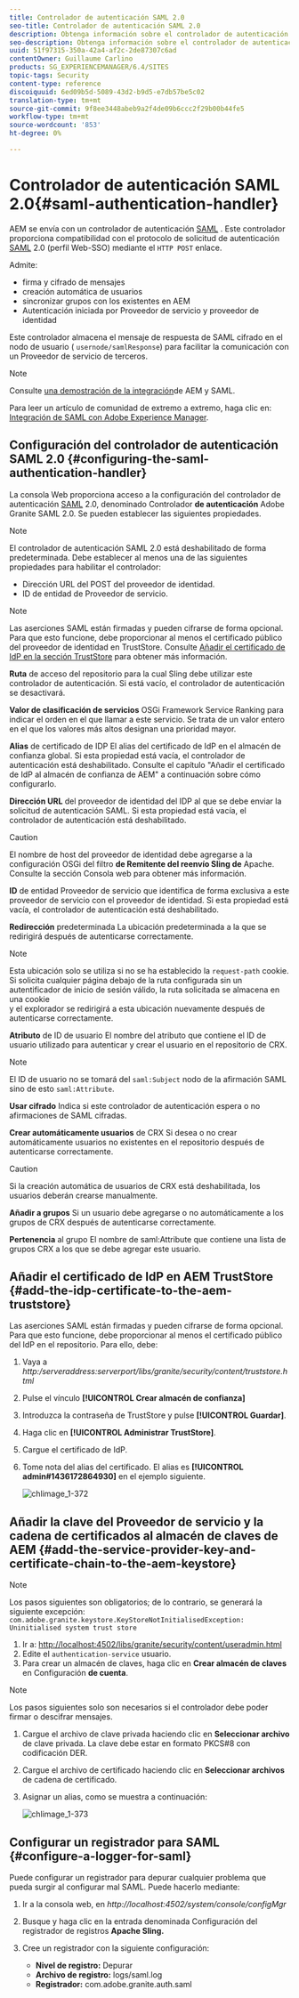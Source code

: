 ```yaml
---
title: Controlador de autenticación SAML 2.0
seo-title: Controlador de autenticación SAML 2.0
description: Obtenga información sobre el controlador de autenticación SAML 2.0 en AEM.
seo-description: Obtenga información sobre el controlador de autenticación SAML 2.0 en AEM.
uuid: 51f97315-350a-42a4-af2c-2de87307c6ad
contentOwner: Guillaume Carlino
products: SG_EXPERIENCEMANAGER/6.4/SITES
topic-tags: Security
content-type: reference
discoiquuid: 6ed09b5d-5089-43d2-b9d5-e7db57be5c02
translation-type: tm+mt
source-git-commit: 9f8ee3448abeb9a2f4de09b6ccc2f29b00b44fe5
workflow-type: tm+mt
source-wordcount: '853'
ht-degree: 0%

---
```



# Controlador de autenticación SAML 2.0{#saml-authentication-handler}

AEM se envía con un controlador de autenticación [SAML](http://saml.xml.org/saml-specifications) . Este controlador proporciona compatibilidad con el protocolo de solicitud de autenticación [SAML](http://saml.xml.org/saml-specifications) 2.0 (perfil Web-SSO) mediante el `HTTP POST` enlace.

Admite:

* firma y cifrado de mensajes
* creación automática de usuarios
* sincronizar grupos con los existentes en AEM
* Autenticación iniciada por Proveedor de servicio y proveedor de identidad

Este controlador almacena el mensaje de respuesta de SAML cifrado en el nodo de usuario ( `usernode/samlResponse`) para facilitar la comunicación con un Proveedor de servicio de terceros.

>[!NOTE]
>
>Consulte [una demostración de la integración](https://helpx.adobe.com/experience-manager/kb/simple-saml-demo.html)de AEM y SAML.
>
>Para leer un artículo de comunidad de extremo a extremo, haga clic en: [Integración de SAML con Adobe Experience Manager](https://helpx.adobe.com/experience-manager/using/aem63_saml.html).

## Configuración del controlador de autenticación SAML 2.0 {#configuring-the-saml-authentication-handler}

La consola [](/help/sites-deploying/configuring-osgi.md) Web proporciona acceso a la configuración del controlador de autenticación [SAML](http://saml.xml.org/saml-specifications) 2.0, denominado Controlador **de autenticación** Adobe Granite SAML 2.0. Se pueden establecer las siguientes propiedades.

>[!NOTE]
>
>El controlador de autenticación SAML 2.0 está deshabilitado de forma predeterminada. Debe establecer al menos una de las siguientes propiedades para habilitar el controlador:
>
>* Dirección URL del POST del proveedor de identidad.
>* ID de entidad de Proveedor de servicio.

>



>[!NOTE]
>
>Las aserciones SAML están firmadas y pueden cifrarse de forma opcional. Para que esto funcione, debe proporcionar al menos el certificado público del proveedor de identidad en TrustStore. Consulte [Añadir el certificado de IdP en la sección TrustStore](/help/sites-administering/saml-2-0-authenticationhandler.md#add-the-idp-certificate-to-the-aem-truststore) para obtener más información.

**Ruta** de acceso del repositorio para la cual Sling debe utilizar este controlador de autenticación. Si está vacío, el controlador de autenticación se desactivará.

**Valor de clasificación de servicios** OSGi Framework Service Ranking para indicar el orden en el que llamar a este servicio. Se trata de un valor entero en el que los valores más altos designan una prioridad mayor.

**Alias** de certificado de IDP El alias del certificado de IdP en el almacén de confianza global. Si esta propiedad está vacía, el controlador de autenticación está deshabilitado. Consulte el capítulo &quot;Añadir el certificado de IdP al almacén de confianza de AEM&quot; a continuación sobre cómo configurarlo.

**Dirección URL** del proveedor de identidad del IDP al que se debe enviar la solicitud de autenticación SAML. Si esta propiedad está vacía, el controlador de autenticación está deshabilitado.

>[!CAUTION]
>
>El nombre de host del proveedor de identidad debe agregarse a la configuración OSGi del filtro **de Remitente del reenvío Sling de** Apache. Consulte la sección Consola [](/help/sites-deploying/configuring-osgi.md) web para obtener más información.

**ID** de entidad Proveedor de servicio que identifica de forma exclusiva a este proveedor de servicio con el proveedor de identidad. Si esta propiedad está vacía, el controlador de autenticación está deshabilitado.

**Redirección** predeterminada La ubicación predeterminada a la que se redirigirá después de autenticarse correctamente.

>[!NOTE]
>
>Esta ubicación solo se utiliza si no se ha establecido la `request-path` cookie. Si solicita cualquier página debajo de la ruta configurada sin un autentificador de inicio de sesión válido, la ruta solicitada se almacena en una cookie\
>y el explorador se redirigirá a esta ubicación nuevamente después de autenticarse correctamente.

**Atributo** de ID de usuario El nombre del atributo que contiene el ID de usuario utilizado para autenticar y crear el usuario en el repositorio de CRX.

>[!NOTE]
>
>El ID de usuario no se tomará del `saml:Subject` nodo de la afirmación SAML sino de esto `saml:Attribute`.

**Usar cifrado** Indica si este controlador de autenticación espera o no afirmaciones de SAML cifradas.

**Crear automáticamente usuarios** de CRX Si desea o no crear automáticamente usuarios no existentes en el repositorio después de autenticarse correctamente.

>[!CAUTION]
>
>Si la creación automática de usuarios de CRX está deshabilitada, los usuarios deberán crearse manualmente.

**Añadir a grupos** Si un usuario debe agregarse o no automáticamente a los grupos de CRX después de autenticarse correctamente.

**Pertenencia** al grupo El nombre de saml:Attribute que contiene una lista de grupos CRX a los que se debe agregar este usuario.

## Añadir el certificado de IdP en AEM TrustStore {#add-the-idp-certificate-to-the-aem-truststore}

Las aserciones SAML están firmadas y pueden cifrarse de forma opcional. Para que esto funcione, debe proporcionar al menos el certificado público del IdP en el repositorio. Para ello, debe:

1. Vaya a *http:/serveraddress:serverport/libs/granite/security/content/truststore.html*
1. Pulse el vínculo **[!UICONTROL Crear almacén de confianza]**
1. Introduzca la contraseña de TrustStore y pulse **[!UICONTROL Guardar]**.
1. Haga clic en **[!UICONTROL Administrar TrustStore]**.
1. Cargue el certificado de IdP.
1. Tome nota del alias del certificado. El alias es **[!UICONTROL admin#1436172864930]** en el ejemplo siguiente.

   ![chlimage_1-372](assets/chlimage_1-372.png)

## Añadir la clave del Proveedor de servicio y la cadena de certificados al almacén de claves de AEM {#add-the-service-provider-key-and-certificate-chain-to-the-aem-keystore}

>[!NOTE]
>
>Los pasos siguientes son obligatorios; de lo contrario, se generará la siguiente excepción: `com.adobe.granite.keystore.KeyStoreNotInitialisedException: Uninitialised system trust store`

1. Ir a: [http://localhost:4502/libs/granite/security/content/useradmin.html](http://localhost:4502/libs/granite/security/content/useradmin.html)
1. Edite el `authentication-service` usuario.
1. Para crear un almacén de claves, haga clic en **Crear almacén de claves** en Configuración **de cuenta**.

>[!NOTE]
>
>Los pasos siguientes solo son necesarios si el controlador debe poder firmar o descifrar mensajes.

1. Cargue el archivo de clave privada haciendo clic en **Seleccionar archivo** de clave privada. La clave debe estar en formato PKCS#8 con codificación DER.
1. Cargue el archivo de certificado haciendo clic en **Seleccionar archivos** de cadena de certificado.
1. Asignar un alias, como se muestra a continuación:

   ![chlimage_1-373](assets/chlimage_1-373.png)

## Configurar un registrador para SAML {#configure-a-logger-for-saml}

Puede configurar un registrador para depurar cualquier problema que pueda surgir al configurar mal SAML. Puede hacerlo mediante:

1. Ir a la consola web, en *http://localhost:4502/system/console/configMgr*
1. Busque y haga clic en la entrada denominada Configuración del registrador de registros **Apache Sling.**
1. Cree un registrador con la siguiente configuración:

   * **Nivel de registro:** Depurar
   * **Archivo de registro:** logs/saml.log
   * **Registrador:** com.adobe.granite.auth.saml

